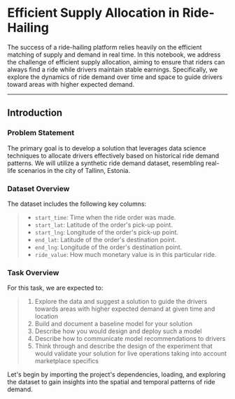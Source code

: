 # Efficient Supply Allocation in Ride-Hailing

The success of a ride-hailing platform relies heavily on the efficient matching of supply and demand in real time. In this notebook, we address the challenge of efficient supply allocation, aiming to ensure that riders can always find a ride while drivers maintain stable earnings. Specifically, we explore the dynamics of ride demand over time and space to guide drivers toward areas with higher expected demand.

---

## Introduction


### Problem Statement

The primary goal is to develop a solution that leverages data science techniques to allocate drivers effectively based on historical ride demand patterns. We will utilize a synthetic ride demand dataset, resembling real-life scenarios in the city of Tallinn, Estonia.

### Dataset Overview

The dataset includes the following key columns:
> - `start_time`: Time when the ride order was made.
> - `start_lat`: Latitude of the order's pick-up point.
> - `start_lng`: Longitude of the order's pick-up point.
> - `end_lat`: Latitude of the order's destination point.
> - `end_lng`: Longitude of the order's destination point.
> - `ride_value`: How much monetary value is in this particular ride.

### Task Overview

For this task, we are expected to:

> 1. Explore the data and suggest a solution to guide the drivers towards areas with higher expected demand at given time and location
> 2. Build and document a baseline model for your solution
> 3. Describe how you would design and deploy such a model
> 4. Describe how to communicate model recommendations to drivers
> 5. Think through and describe the design of the experiment  that would validate your solution for live operations taking into account marketplace specifics

Let's begin by importing the project's dependencies, loading, and exploring the dataset to gain insights into the spatial and temporal patterns of ride demand.